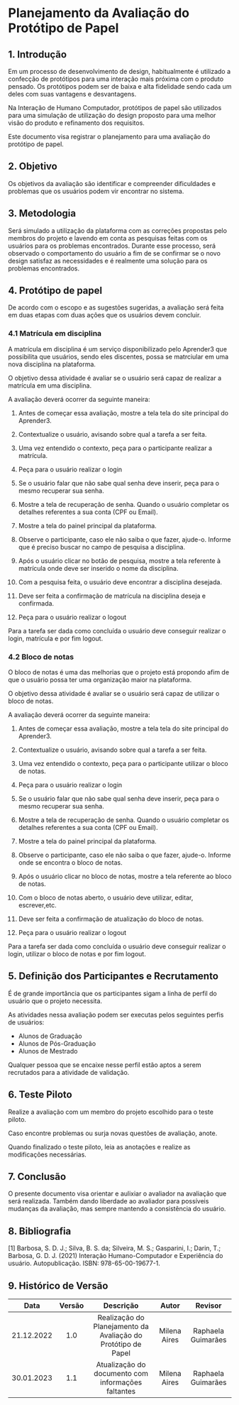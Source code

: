 # Planejamento da Avaliação do Protótipo de Papel

## 1. Introdução 
Em um processo de desenvolvimento de design, habitualmente é utilizado a confecção de protótipos para uma interação mais próxima com o produto pensado. Os protótipos podem ser de baixa e alta fidelidade sendo cada um deles com suas vantagens e desvantagens. 

Na Interação de Humano Computador, protótipos de papel são utilizados para uma simulação de utilização do design proposto para uma melhor visão do produto e refinamento dos requisitos.

Este documento visa registrar o planejamento para uma avaliação do protótipo de papel.

## 2. Objetivo
Os objetivos da avaliação são identificar e compreender dificuldades e problemas que os usuários podem vir encontrar no sistema.

## 3. Metodologia 
Será simulado a utilização da plataforma com as correções propostas pelo membros do projeto e lavendo em conta as pesquisas feitas com os usuários para os problemas encontrados. Durante esse processo, será observado o comportamento do usuário a fim de se confirmar se o novo design satisfaz as necessidades e é realmente uma solução para os problemas encontrados.   

## 4. Protótipo de papel 
De acordo com o escopo e as sugestões sugeridas, a avaliação será feita em duas etapas com duas ações que os usuários devem concluir.

### 4.1 Matrícula em disciplina 
A matrícula em disciplina é um serviço disponibilizado pelo Aprender3 que possibilita que usuários, sendo eles discentes, possa se matrciular em uma nova disciplina na plataforma.

O objetivo dessa atividade é avaliar se o usuário será capaz de realizar a matrícula em uma disciplina.

A avaliação deverá ocorrer da seguinte maneira:

1. Antes de começar essa avaliação, mostre a tela tela do site principal do Aprender3.

2. Contextualize o usuário, avisando sobre qual a tarefa a ser feita.

3. Uma vez entendido o contexto, peça para o participante realizar a matrícula.

4. Peça para o usuário realizar o login

5. Se o usuário falar que não sabe qual senha deve inserir, peça para o mesmo recuperar sua senha.

6. Mostre a tela de recuperação de senha. Quando o usuário completar os detalhes referentes a sua conta (CPF ou Email).

7. Mostre a tela do painel principal da plataforma.

8. Observe o participante, caso ele não saiba o que fazer, ajude-o. Informe que é preciso buscar no campo de pesquisa a disciplina.

9. Após o usuário clicar no botão de pesquisa, mostre a tela referente à matrícula onde deve ser inserido o nome da disciplina.

10. Com a pesquisa feita, o usuário deve encontrar a disciplina desejada.

11. Deve ser feita a confirmação de matrícula na disciplina deseja e confirmada.

12. Peça para o usuário realizar o logout

Para a tarefa ser dada como concluída o usuário deve conseguir realizar o login, matrícula e por fim logout.

### 4.2 Bloco de notas 
O bloco de notas é uma das melhorias que o projeto está propondo afim de que o usuário possa ter uma organização maior na plataforma.

O objetivo dessa atividade é avaliar se o usuário será capaz de utilizar o bloco de notas.

A avaliação deverá ocorrer da seguinte maneira:

1. Antes de começar essa avaliação, mostre a tela tela do site principal do Aprender3.

2. Contextualize o usuário, avisando sobre qual a tarefa a ser feita.

3. Uma vez entendido o contexto, peça para o participante utilizar o bloco de notas.

4. Peça para o usuário realizar o login

5. Se o usuário falar que não sabe qual senha deve inserir, peça para o mesmo recuperar sua senha.

6. Mostre a tela de recuperação de senha. Quando o usuário completar os detalhes referentes a sua conta (CPF ou Email).

7. Mostre a tela do painel principal da plataforma.

8. Observe o participante, caso ele não saiba o que fazer, ajude-o. Informe onde se encontra o bloco de notas.

9. Após o usuário clicar no bloco de notas, mostre a tela referente ao bloco de notas.

10. Com o bloco de notas aberto, o usuário deve utilizar, editar, escrever,etc.

11. Deve ser feita a confirmação de atualização do bloco de notas.

12. Peça para o usuário realizar o logout

Para a tarefa ser dada como concluída o usuário deve conseguir realizar o login, utilizar o bloco de notas e por fim logout.

## 5. Definição dos Participantes e Recrutamento

É de grande importância que os participantes sigam a linha de perfil do usuário que o projeto necessita.

As atividades nessa avaliação podem ser executas pelos seguintes perfis de usuários:
- Alunos de Graduação
- Alunos de Pós-Graduação 
- Alunos de Mestrado

Qualquer pessoa que se encaixe nesse perfil estão aptos a serem recrutados para a atividade de validação.

## 6. Teste Piloto

Realize a avaliação com um membro do projeto escolhido para o teste piloto.

Caso encontre problemas ou surja novas questões de avaliação, anote.

Quando finalizado o teste piloto, leia as anotações e realize as modificações necessárias.

## 7. Conclusão

O presente documento visa orientar e aulixiar o avaliador na avaliação que será realizada. Também dando liberdade ao avaliador para possíveis mudanças da avaliação, mas sempre mantendo a consistência do usuário.

## 8. Bibliografia
 [1] Barbosa, S. D. J.; Silva, B. S. da; Silveira, M. S.; Gasparini, I.; Darin, T.; Barbosa, G. D. J. (2021) Interação Humano-Computador e Experiência do usuário. Autopublicação. ISBN: 978-65-00-19677-1.

## 9. Histórico de Versão
| Data       | Versão | Descrição            | Autor             | Revisor |
|:----------:|:------:|:--------------------:|:-----------------:|:-------:|
| 21.12.2022 | 1.0 | Realização do Planejamento da Avaliação do Protótipo de Papel | Milena Aires | Raphaela Guimarães |
| 30.01.2023 | 1.1 | Atualização do documento com informações faltantes | Milena Aires | Raphaela Guimarães |
